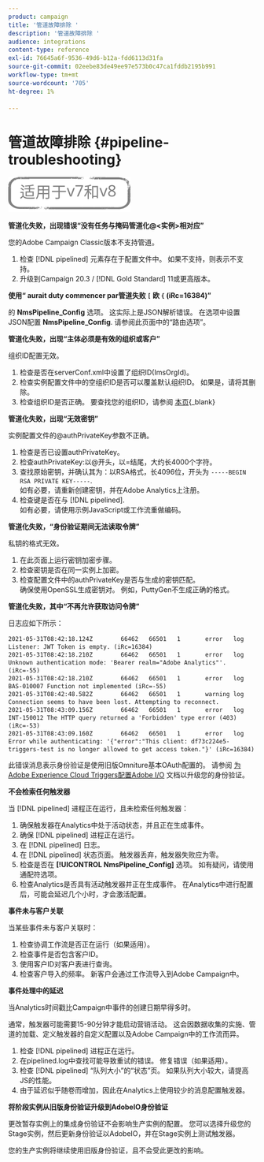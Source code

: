 ```yaml
---
product: campaign
title: '管道故障排除 '
description: '管道故障排除 '
audience: integrations
content-type: reference
exl-id: 76645a6f-9536-49d6-b12a-fdd6113d31fa
source-git-commit: 02eebe83de49ee97e573b0c47ca1fddb2195b991
workflow-type: tm+mt
source-wordcount: '705'
ht-degree: 1%

---
```


# 管道故障排除 {#pipeline-troubleshooting}

![](../../assets/common.svg)

**管道化失败，出现错误“没有任务与掩码管道化@&lt;实例>相对应”**

您的Adobe Campaign Classic版本不支持管道。

1. 检查 [!DNL pipelined] 元素存在于配置文件中。 如果不支持，则表示不支持。
1. 升级到Campaign 20.3 / [!DNL Gold Standard] 11或更高版本。

**使用“ aurait duty commencer par管道失败 `[` 欧 `{` (iRc=16384)”**

的 **NmsPipeline_Config** 选项。 这实际上是JSON解析错误。
在选项中设置JSON配置 **NmsPipeline_Config**. 请参阅此页面中的“路由选项”。

**管道化失败，出现“主体必须是有效的组织或客户”**

组织ID配置无效。

1. 检查是否在serverConf.xml中设置了组织ID(ImsOrgId)。
1. 检查实例配置文件中的空组织ID是否可以覆盖默认组织ID。 如果是，请将其删除。
1. 检查组织ID是否正确。 要查找您的组织ID，请参阅 [本页](https://experienceleague.adobe.com/docs/core-services/interface/administration/organizations.html?lang=zh-Hans){_blank}

**管道化失败，出现“无效密钥”**

实例配置文件的@authPrivateKey参数不正确。

1. 检查是否已设置authPrivateKey。
1. 检查authPrivateKey:以@开头，以=结尾，大约长4000个字符。
1. 查找原始密钥，并确认其为：以RSA格式，长4096位，开头为 `-----BEGIN RSA PRIVATE KEY-----`.
   <br> 如有必要，请重新创建密钥，并在Adobe Analytics上注册。
1. 检查键是否在与 [!DNL pipelined]. <br>如有必要，请使用示例JavaScript或工作流重做编码。

**管道化失败，“身份验证期间无法读取令牌”**

私钥的格式无效。

1. 在此页面上运行密钥加密步骤。
1. 检查密钥是否在同一实例上加密。
1. 检查配置文件中的authPrivateKey是否与生成的密钥匹配。 <br>确保使用OpenSSL生成密钥对。 例如，PuttyGen不生成正确的格式。

**管道化失败，其中“不再允许获取访问令牌”**

日志应如下所示：

```
2021-05-31T08:42:18.124Z        66462   66501   1       error   log     Listener: JWT Token is empty. (iRc=16384)
2021-05-31T08:42:18.210Z        66462   66501   1       error   log     Unknown authentication mode: 'Bearer realm="Adobe Analytics"'. (iRc=-55)
2021-05-31T08:42:18.210Z        66462   66501   1       error   log     BAS-010007 Function not implemented (iRc=-55)
2021-05-31T08:42:48.582Z        66462   66501   1       warning log     Connection seems to have been lost. Attempting to reconnect.
2021-05-31T08:43:09.156Z        66462   66501   1       error   log     INT-150012 The HTTP query returned a 'Forbidden' type error (403) (iRc=-53)
2021-05-31T08:43:09.160Z        66462   66501   1       error   log     Error while authenticating: '{"error":"This client: df73c224e5-triggers-test is no longer allowed to get access token."}' (iRc=16384)
```

此错误消息表示身份验证是使用旧版Omniture基本OAuth配置的。 请参阅 [为Adobe Experience Cloud Triggers配置Adobe I/O](../../integrations/using/configuring-adobe-io.md) 文档以升级您的身份验证。

**不会检索任何触发器**

当 [!DNL pipelined] 进程正在运行，且未检索任何触发器：

1. 确保触发器在Analytics中处于活动状态，并且正在生成事件。
1. 确保 [!DNL pipelined] 进程正在运行。
1. 在 [!DNL pipelined] 日志。
1. 在 [!DNL pipelined] 状态页面。 触发器丢弃，触发器失败应为零。
1. 检查是否在 **[!UICONTROL NmsPipeline_Config]** 选项。 如有疑问，请使用通配符选项。
1. 检查Analytics是否具有活动触发器并正在生成事件。 在Analytics中进行配置后，可能会延迟几个小时，才会激活配置。

**事件未与客户关联**

当某些事件未与客户关联时：

1. 检查协调工作流是否正在运行（如果适用）。
1. 检查事件是否包含客户ID。
1. 使用客户ID对客户表进行查询。
1. 检查客户导入的频率。 新客户会通过工作流导入到Adobe Campaign中。

**事件处理中的延迟**

当Analytics时间戳比Campaign中事件的创建日期早得多时。

通常，触发器可能需要15-90分钟才能启动营销活动。 这会因数据收集的实施、管道的加载、定义触发器的自定义配置以及Adobe Campaign中的工作流而异。

1. 检查 [!DNL pipelined] 进程正在运行。
1. 在pipelined.log中查找可能导致重试的错误。 修复错误（如果适用）。
1. 检查 [!DNL pipelined] “队列大小”的“状态”页。 如果队列大小较大，请提高JS的性能。
1. 由于延迟似乎随卷而增加，因此在Analytics上使用较少的消息配置触发器。

**将阶段实例从旧版身份验证升级到AdobeIO身份验证**

更改暂存实例上的集成身份验证不会影响生产实例的配置。 您可以选择升级您的Stage实例，然后更新身份验证以AdobeIO，并在Stage实例上测试触发器。

您的生产实例将继续使用旧版身份验证，且不会受此更改的影响。
